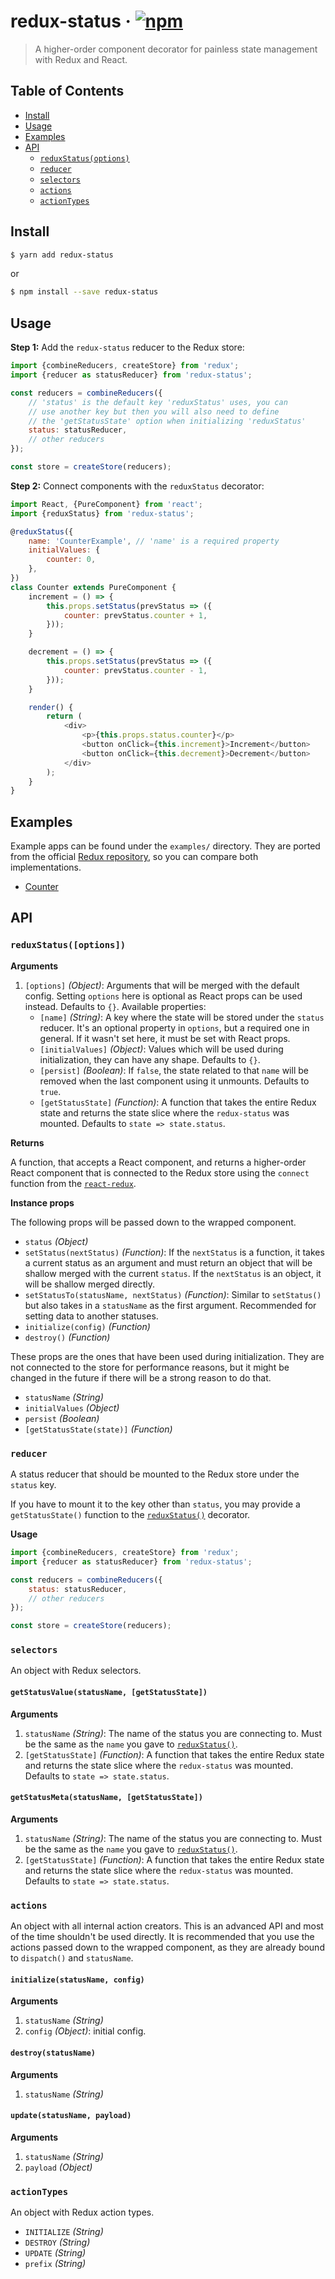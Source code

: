 # redux-status · [![npm](https://img.shields.io/npm/v/redux-status.svg)](https://npm.im/redux-status)

> A higher-order component decorator for painless state management with Redux and React.

## Table of Contents

- [Install](#install)
- [Usage](#usage)
- [Examples](#examples)
- [API](#api)
  - [`reduxStatus(options)`](#reduxstatusoptions)
  - [`reducer`](#reducer)
  - [`selectors`](#selectors)
  - [`actions`](#actions)
  - [`actionTypes`](#actiontypes)

## Install

```bash
$ yarn add redux-status
```

or

```bash
$ npm install --save redux-status
```

## Usage

__Step 1:__ Add the `redux-status` reducer to the Redux store:

```js
import {combineReducers, createStore} from 'redux';
import {reducer as statusReducer} from 'redux-status';

const reducers = combineReducers({
    // 'status' is the default key 'reduxStatus' uses, you can
    // use another key but then you will also need to define
    // the 'getStatusState' option when initializing 'reduxStatus'
    status: statusReducer,
    // other reducers
});

const store = createStore(reducers);
```

__Step 2:__ Connect components with the `reduxStatus` decorator:

```js
import React, {PureComponent} from 'react';
import {reduxStatus} from 'redux-status';

@reduxStatus({
    name: 'CounterExample', // 'name' is a required property
    initialValues: {
        counter: 0,
    },
})
class Counter extends PureComponent {
    increment = () => {
        this.props.setStatus(prevStatus => ({
            counter: prevStatus.counter + 1,
        }));
    }

    decrement = () => {
        this.props.setStatus(prevStatus => ({
            counter: prevStatus.counter - 1,
        }));
    }

    render() {
        return (
            <div>
                <p>{this.props.status.counter}</p>
                <button onClick={this.increment}>Increment</button>
                <button onClick={this.decrement}>Decrement</button>
            </div>
        );
    }
}
```

## Examples

Example apps can be found under the `examples/` directory. They are ported from the official [Redux repository](https://github.com/reactjs/redux/tree/master/examples), so you can compare both implementations.

- [Counter](https://github.com/Vlad-Zhukov/redux-status/tree/master/examples/counter)

## API

### `reduxStatus([options])`

__Arguments__

1. `[options]` _(Object)_: Arguments that will be merged with the default config. Setting `options` here is optional as React props can be used instead. Defaults to `{}`. Available properties:
    - `[name]` _(String)_: A key where the state will be stored under the `status` reducer. It's an optional property in `options`, but a required one in general. If it wasn't set here, it must be set with React props.
    - `[initialValues]` _(Object)_: Values which will be used during initialization, they can have any shape. Defaults to `{}`.
    - `[persist]` _(Boolean)_: If `false`, the state related to that `name` will be removed when the last component using it unmounts. Defaults to `true`.
    - `[getStatusState]` _(Function)_: A function that takes the entire Redux state and returns the state slice where the `redux-status` was mounted. Defaults to `state => state.status`.

__Returns__

A function, that accepts a React component, and returns a higher-order React component that is connected to the Redux store using the `connect` function from the [`react-redux`](https://github.com/reactjs/react-redux).

__Instance props__

The following props will be passed down to the wrapped component.

- `status` _(Object)_
- `setStatus(nextStatus)` _(Function)_: If the `nextStatus` is a function, it takes a current status as an argument and must return an object that will be shallow merged with the current `status`. If the `nextStatus` is an object, it will be shallow merged directly.
- `setStatusTo(statusName, nextStatus)` _(Function)_: Similar to `setStatus()` but also takes in a `statusName` as the first argument. Recommended for setting data to another statuses.
- `initialize(config)` _(Function)_
- `destroy()` _(Function)_

These props are the ones that have been used during initialization. They are not connected to the store for performance reasons, but it might be changed in the future if there will be a strong reason to do that.

- `statusName` _(String)_
- `initialValues` _(Object)_
- `persist` _(Boolean)_
- `[getStatusState(state)]` _(Function)_

### `reducer`

A status reducer that should be mounted to the Redux store under the `status` key.

If you have to mount it to the key other than `status`, you may provide a `getStatusState()` function to the [`reduxStatus()`](#reduxstatusoptions) decorator.

__Usage__
```js
import {combineReducers, createStore} from 'redux';
import {reducer as statusReducer} from 'redux-status';

const reducers = combineReducers({
    status: statusReducer,
    // other reducers
});

const store = createStore(reducers);
```

### `selectors`

An object with Redux selectors.

#### `getStatusValue(statusName, [getStatusState])`

__Arguments__

1. `statusName` _(String)_: The name of the status you are connecting to. Must be the same as the `name` you gave to [`reduxStatus()`](#reduxstatusoptions).
2. `[getStatusState]` _(Function)_: A function that takes the entire Redux state and returns the state slice where the `redux-status` was mounted. Defaults to `state => state.status`.

#### `getStatusMeta(statusName, [getStatusState])`

__Arguments__

1. `statusName` _(String)_: The name of the status you are connecting to. Must be the same as the `name` you gave to [`reduxStatus()`](#reduxstatusoptions).
2. `[getStatusState]` _(Function)_: A function that takes the entire Redux state and returns the state slice where the `redux-status` was mounted. Defaults to `state => state.status`.

### `actions`

An object with all internal action creators. This is an advanced API and most of the time shouldn't be used directly. It is recommended that you use the actions passed down to the wrapped component, as they are already bound to `dispatch()` and `statusName`.

#### `initialize(statusName, config)`

__Arguments__

1. `statusName` _(String)_
2. `config` _(Object)_: initial config.

#### `destroy(statusName)`

__Arguments__

1. `statusName` _(String)_

#### `update(statusName, payload)`

__Arguments__

1. `statusName` _(String)_
2. `payload` _(Object)_

### `actionTypes`

An object with Redux action types.

- `INITIALIZE` _(String)_
- `DESTROY` _(String)_
- `UPDATE` _(String)_
- `prefix` _(String)_
